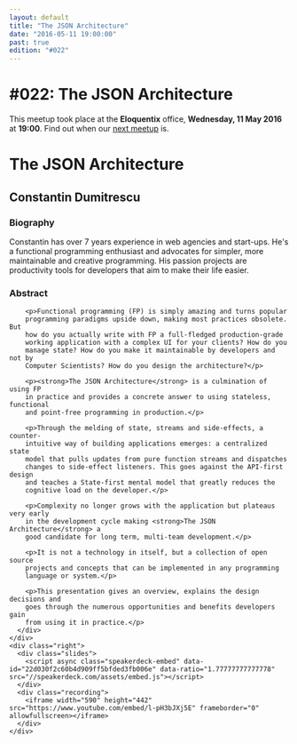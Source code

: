 ```yaml
---
layout: default
title: "The JSON Architecture"
date: "2016-05-11 19:00:00"
past: true
edition: "#022"
---
```


<div class="description">
  <h1><span class="edition-number">#022</span>: The JSON Architecture</h1>
  <p>This meetup took place at the <strong>Eloquentix</strong> office,
    <strong>Wednesday, 11 May 2016</strong> at <strong>19:00</strong>.
    Find out when our <a href="/next">next meetup</a> is.</p>
</div>

<div class="clear-fix"></div>

<div class="presentation">
  <h1>The JSON Architecture</h1>
  <div class="details">
    <div class="left">
      <div class="biography">
        <h2 class="speaker">Constantin Dumitrescu</h2>
        <h3>Biography</h3>
        <p>Constantin has over 7 years experience in web agencies and start-ups.
        He's a functional programming enthusiast and advocates for simpler, more
        maintainable and creative programming. His passion projects are productivity
        tools for developers that aim to make their life easier.</p>
      </div>
      <div class="abstract">
        <h3>Abstract</h3>

        <p>Functional programming (FP) is simply amazing and turns popular
        programming paradigms upside down, making most practices obsolete. But
        how do you actually write with FP a full-fledged production-grade
        working application with a complex UI for your clients? How do you
        manage state? How do you make it maintainable by developers and not by
        Computer Scientists? How do you design the architecture?</p>

        <p><strong>The JSON Architecture</strong> is a culmination of using FP
        in practice and provides a concrete answer to using stateless, functional
        and point-free programming in production.</p>

        <p>Through the melding of state, streams and side-effects, a counter-
        intuitive way of building applications emerges: a centralized state
        model that pulls updates from pure function streams and dispatches
        changes to side-effect listeners. This goes against the API-first design
        and teaches a State-first mental model that greatly reduces the
        cognitive load on the developer.</p>

        <p>Complexity no longer grows with the application but plateaus very early
        in the development cycle making <strong>The JSON Architecture</strong> a
        good candidate for long term, multi-team development.</p>

        <p>It is not a technology in itself, but a collection of open source
        projects and concepts that can be implemented in any programming
        language or system.</p>

        <p>This presentation gives an overview, explains the design decisions and
        goes through the numerous opportunities and benefits developers gain
        from using it in practice.</p>
      </div>
    </div>
    <div class="right">
      <div class="slides">
        <script async class="speakerdeck-embed" data-id="22d030f2c60b4d909ff5bfded3fb006e" data-ratio="1.77777777777778" src="//speakerdeck.com/assets/embed.js"></script>
      </div>
      <div class="recording">
        <iframe width="590" height="442" src="https://www.youtube.com/embed/l-pH3bJXj5E" frameborder="0" allowfullscreen></iframe>
      </div>
    </div>
  </div>
</div>
